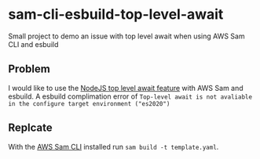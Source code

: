 # sam-cli-esbuild-top-level-await
Small project to demo an issue with top level await when using AWS Sam CLI and esbuild

## Problem

I would like to use the [NodeJS top level await feature](https://aws.amazon.com/about-aws/whats-new/2022/01/aws-lambda-es-modules-top-level-await-node-js-14/) with AWS Sam and esbuild. A esbuild complimation error of `Top-level await is not avaliable in the configure target environment ("es2020")`


## Replcate

With the [AWS Sam CLI](https://docs.aws.amazon.com/serverless-application-model/latest/developerguide/install-sam-cli.html) installed run `sam build -t template.yaml`.

